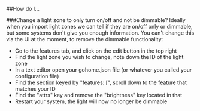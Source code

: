 ##How do I...

###Change a light zone to only turn on/off and not be dimmable?
Ideally when you import light zones we can tell if they are on/off only or dimmable, but some systems don't give you enough information. You can't change this via the UI at the moment, to remove the dimmable functionality:
  - Go to the features tab, and click on the edit button in the top right
  - Find the light zone you wish to change, note down the ID of the light zone
  - In a text editor open your gohome.json file (or whatever you called your configuration file)
  - Find the section keyed by "features: [", scroll down to the feature that matches your ID
  - Find the "attrs" key and remove the "brightness" key located in that
  - Restart your system, the light will now no longer be dimmable
